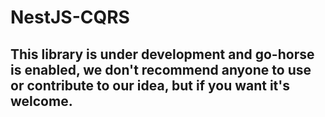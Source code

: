 # NestJS-CQRS

## This library is under development and go-horse is enabled, we don't recommend anyone to use or contribute to our idea, but if you want it's welcome.
